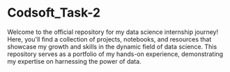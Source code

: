 # Codsoft_Task-2
Welcome to the official repository for my data science internship journey! Here, you'll find a collection of projects, notebooks, and resources that showcase my growth and skills in the dynamic field of data science. This repository serves as a portfolio of my hands-on experience, demonstrating my expertise on harnessing the power of data.
